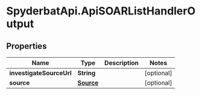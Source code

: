# SpyderbatApi.ApiSOARListHandlerOutput

## Properties

Name | Type | Description | Notes
------------ | ------------- | ------------- | -------------
**investigateSourceUrl** | **String** |  | [optional] 
**source** | [**Source**](Source.md) |  | [optional] 


